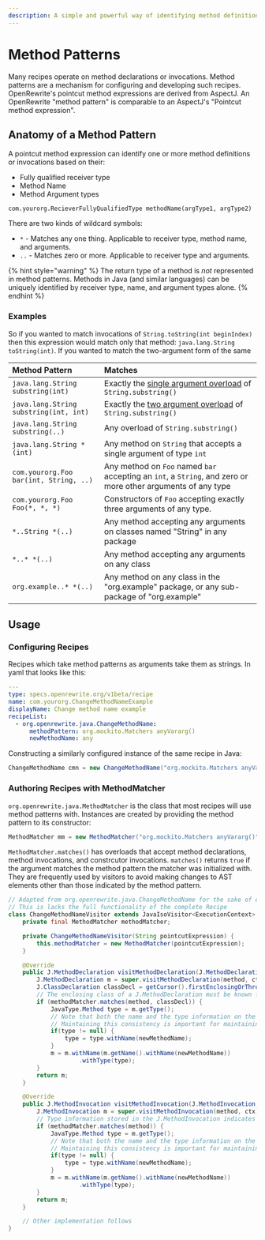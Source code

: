 ```yaml
---
description: A simple and powerful way of identifying method definitions and invocations
---
```


# Method Patterns

Many recipes operate on method declarations or invocations. Method patterns are a mechanism for configuring and developing such recipes. OpenRewrite's pointcut method expressions are derived from AspectJ. An OpenRewrite "method pattern" is comparable to an AspectJ's "Pointcut method expression".

## Anatomy of a Method Pattern

A pointcut method expression can identify one or more method definitions or invocations based on their:

* Fully qualified receiver type
* Method Name
* Method Argument types

```text
com.yourorg.RecieverFullyQualifiedType methodName(argType1, argType2)
```

There are two kinds of wildcard symbols:

* `*` - Matches any one thing. Applicable to receiver type, method name, and arguments.
* `..` - Matches zero or more. Applicable to  receiver type and arguments.

{% hint style="warning" %}
The return type of a method is _not_ represented in method patterns. Methods in Java \(and similar languages\) can be uniquely identified by receiver type, name, and argument types alone.
{% endhint %}

### Examples

So if you wanted to match invocations of `String.toString(int beginIndex)` then this expression would match only that method: `java.lang.String toString(int)`. If you wanted to match the two-argument form of the same

| Method Pattern | Matches |
| :--- | :--- |
| `java.lang.String substring(int)` | Exactly the [single argument overload](https://docs.oracle.com/en/java/javase/11/docs/api/java.base/java/lang/String.html#substring%28int%29) of `String.substring()` |
| `java.lang.String substring(int, int)` | Exactly the [two argument overload](https://docs.oracle.com/en/java/javase/11/docs/api/java.base/java/lang/String.html#substring%28int,int%29) of `String.substring()` |
| `java.lang.String substring(..)` | Any overload of `String.substring()` |
| `java.lang.String *(int)` | Any method on `String` that accepts a single argument of type `int` |
| `com.yourorg.Foo bar(int, String, ..)` | Any method on `Foo` named `bar` accepting an `int`, a `String`, and zero or more other arguments of any type |
| `com.yourorg.Foo Foo(*, *, *)` | Constructors of `Foo` accepting exactly three arguments of any type. |
| `*..String *(..)` | Any method accepting any arguments on classes named "String" in any package |
| `*..* *(..)` | Any method accepting any arguments on any class |
| `org.example..* *(..)` | Any method on any class in the "org.example" package, or any sub-package of "org.example" |

## Usage

### Configuring Recipes

Recipes which take method patterns as arguments take them as strings. In yaml that looks like this:

```yaml
---
type: specs.openrewrite.org/v1beta/recipe
name: com.yourorg.ChangeMethodNameExample
displayName: Change method name example
recipeList:
  - org.openrewrite.java.ChangeMethodName:
      methodPattern: org.mockito.Matchers anyVararg()
      newMethodName: any
```

Constructing a similarly configured instance of the same recipe in Java:

```java
ChangeMethodName cmn = new ChangeMethodName("org.mockito.Matchers anyVararg()", "any");
```

### Authoring Recipes with MethodMatcher

`org.openrewrite.java.MethodMatcher` is the class that most recipes will use method patterns with. Instances are created by providing the method pattern to its constructor:

```java
MethodMatcher mm = new MethodMatcher("org.mockito.Matchers anyVararg()");
```

`MethodMatcher.matches()` has overloads that accept method declarations, method invocations, and constrcutor invocations. `matches()` returns `true` if the argument matches the method pattern the matcher was initialized with. They are frequently used by visitors to avoid making changes to AST elements other than those indicated by the method pattern.

```java
// Adapted from org.openrewrite.java.ChangeMethodName for the sake of example
// This is lacks the full functionality of the complete Recipe
class ChangeMethodNameVisitor extends JavaIsoVisitor<ExecutionContext> {
    private final MethodMatcher methodMatcher;

    private ChangeMethodNameVisitor(String pointcutExpression) {
        this.methodMatcher = new MethodMatcher(pointcutExpression);
    }

    @Override
    public J.MethodDeclaration visitMethodDeclaration(J.MethodDeclaration method, ExecutionContext ctx) {
        J.MethodDeclaration m = super.visitMethodDeclaration(method, ctx);
        J.ClassDeclaration classDecl = getCursor().firstEnclosingOrThrow(J.ClassDeclaration.class);
        // The enclosing class of a J.MethodDeclaration must be known for a MethodMatcher to match it
        if (methodMatcher.matches(method, classDecl)) {
            JavaType.Method type = m.getType();
            // Note that both the name and the type information on the declaration are updated together
            // Maintaining this consistency is important for maintaining the correct operation of other recipes
            if(type != null) {
                type = type.withName(newMethodName);
            }
            m = m.withName(m.getName().withName(newMethodName))
                    .withType(type);
        }
        return m;
    }

    @Override
    public J.MethodInvocation visitMethodInvocation(J.MethodInvocation method, ExecutionContext ctx) {
        J.MethodInvocation m = super.visitMethodInvocation(method, ctx);
        // Type information stored in the J.MethodInvocation indicates the class so no second argument is necessary
        if (methodMatcher.matches(method)) {
            JavaType.Method type = m.getType();
            // Note that both the name and the type information on the invocation are updated together
            // Maintaining this consistency is important for maintaining the correct operation of other recipes
            if(type != null) {
                type = type.withName(newMethodName);
            }
            m = m.withName(m.getName().withName(newMethodName))
                    .withType(type);
        }
        return m;
    }

    // Other implementation follows
}
```

